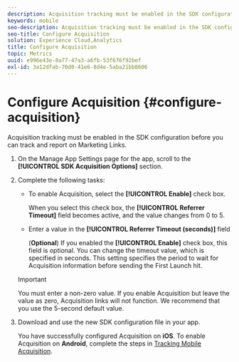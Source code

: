 ```yaml
---
description: Acquisition tracking must be enabled in the SDK configuration before you can track and report on Marketing Links.
keywords: mobile
seo-description: Acquisition tracking must be enabled in the SDK configuration before you can track and report on Marketing Links.
seo-title: Configure Acquisition
solution: Experience Cloud,Analytics
title: Configure Acquisition
topic: Metrics
uuid: e996e43e-8a77-47a3-a6fb-53f676f92bef
exl-id: 3a12dfab-70d0-41e6-8d4e-5aba21bb8606
---
```

# Configure Acquisition {#configure-acquisition}

Acquisition tracking must be enabled in the SDK configuration before you can track and report on Marketing Links.

1. On the Manage App Settings page for the app, scroll to the **[!UICONTROL SDK Acquisition Options]** section.
1. Complete the following tasks:

   * To enable Acquisition, select the **[!UICONTROL Enable]** check box. 

     When you select this check box, the **[!UICONTROL Referrer Timeout]** field becomes active, and the value changes from 0 to 5.

   * Enter a value in the **[!UICONTROL Referrer Timeout (seconds)]** field

     (**Optional**) If you enabled the **[!UICONTROL Enable]** check box, this field is optional. You can change the timeout value, which is specified in seconds. This setting specifies the period to wait for Acquisition information before sending the First Launch hit. 

    >[!IMPORTANT]
    >You must enter a non-zero value. If you enable Acquisition but leave the value as zero, Acquisition links will not function. We recommend that you use the 5-second default value.

1. Download and use the new SDK configuration file in your app.

   You have successfully configured Acquisition on **iOS**.
   To enable Acquisition on **Android**, complete the steps in [Tracking Mobile Acquisition](/help/android/acquisition-main/acquisition.md).
